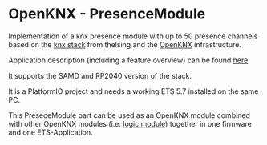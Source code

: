 OpenKNX - PresenceModule
===

Implementation of a knx presence module with up to 50 presence channels based on the [knx stack](https://github.com/thelsing/knx) from thelsing and the [OpenKNX](https://github.com/OpenKNX) infrastructure.

Application description (including a feature overview) can be found [here](https://github.com/OpenKNX/OAM-PresenceModule/blob/main/doc/Applikationbeschreibung-Praesenz.md).

It supports the SAMD and RP2040 version of the stack.

It is a PlatformIO project and needs a working ETS 5.7 installed on the same PC.

This PreseceModule part can be used as an OpenKNX module combined with other OpenKNX modules (i.e. [logic module](https://github.com/OpenKNX/OAM-LogicModule)) together in one firmware and one ETS-Application.
